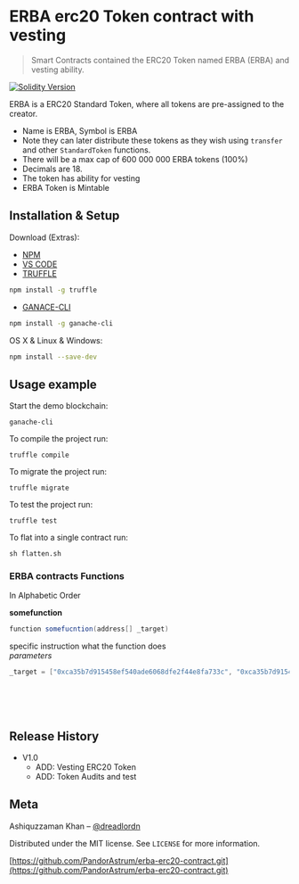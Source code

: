 # ERBA erc20 Token contract with vesting
> Smart Contracts contained the ERC20 Token named ERBA (ERBA) and vesting ability.

[![Solidity Version][solidity-image]][solidity-url]

ERBA is a ERC20 Standard Token, where all tokens are pre-assigned to the creator.
 * Name is ERBA, Symbol is ERBA
 * Note they can later distribute these tokens as they wish using `transfer` and other `StandardToken` functions.
 * There will be a max cap of 600 000 000 ERBA tokens (100%)
 * Decimals are 18.
 * The token has ability for vesting
 * ERBA Token is Mintable

## Installation & Setup

Download (Extras): 
- [NPM](https://www.npmjs.com/get-npm)
- [VS CODE](https://code.visualstudio.com/)
- [TRUFFLE](https://truffleframework.com/)
```bash
npm install -g truffle
```
- [GANACE-CLI](https://github.com/trufflesuite/ganache-cli)
```bash
npm install -g ganache-cli
```

OS X & Linux & Windows:

```bash
npm install --save-dev
```

## Usage example
Start the demo blockchain:
```
ganache-cli
```

To compile the project run:
```
truffle compile
```

To migrate the project run:
```
truffle migrate
```

To test the project run:
```
truffle test
```

To flat into a single contract run:
```
sh flatten.sh
```

### ERBA contracts Functions
In Alphabetic Order

**somefunction**
```cs
function somefucntion(address[] _target)
```
specific instruction what the function does
<br>
*parameters*
```cs
_target = ["0xca35b7d915458ef540ade6068dfe2f44e8fa733c", "0xca35b7d915458ef540ade6068dfe2f44e8fa733c"]
```
<br>
<br>
<br>


## Release History

* V1.0
    * ADD: Vesting ERC20 Token
    * ADD: Token Audits and test

## Meta

Ashiquzzaman Khan – [@dreadlordn](https://twitter.com/dreadlordn)

Distributed under the MIT license. See ``LICENSE`` for more information.

[https://github.com/PandorAstrum/erba-erc20-contract.git](https://github.com/PandorAstrum/erba-erc20-contract.git)

<!-- Markdown link & img dfn's -->
[solidity-image]: https://img.shields.io/badge/Solidity-0.5.6-yellowgreen.svg?style=flat-square
[solidity-url]: https://solidity.readthedocs.io/en/v0.5.6/
